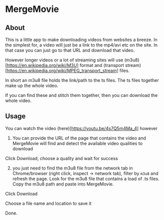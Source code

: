 # MergeMovie

## About

This is a little app to make downloading videos from websites a breeze. In the simplest for, a video will just be a link to the mp4/avi etc on the site. In that case you can just go to that URL and download that video.

However longer videos or a lot of streaming sites will use (m3u8)[https://en.wikipedia.org/wiki/M3U] format and (transport stream)[https://en.wikipedia.org/wiki/MPEG_transport_stream] files. 

In short an m3u8 file holds the link/path to the ts files. The ts files together make up the whole video.

If you can find these and stitch them together, then you can download the whole video.

## Usage

You can watch the video (here)[https://youtu.be/4s7Q5m4Ma_4] however

1. You can provide the URL of the page that contains the video and MergeMovie will find and detect the available video qualities to download

Click Download, choose a quality and wait for success

2. you just need to find the m3u8 file from the network tab in Chrome/browser (right click, inspect -> network tab), filter by `m3u8` and refresh the page. Look for the m3u8 file that contains a load of .ts files. Copy the m3u8 path and paste into MergeMovie.

Click Download

Choose a file name and location to save it

Done.

